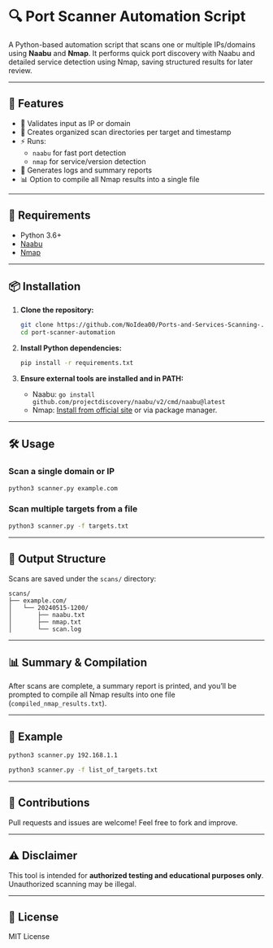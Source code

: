 # 🔍 Port Scanner Automation Script

A Python-based automation script that scans one or multiple IPs/domains using **Naabu** and **Nmap**. It performs quick port discovery with Naabu and detailed service detection using Nmap, saving structured results for later review.

---

## 🚀 Features

- 🔎 Validates input as IP or domain
- 📁 Creates organized scan directories per target and timestamp
- ⚡ Runs:
  - `naabu` for fast port detection
  - `nmap` for service/version detection
- 📝 Generates logs and summary reports
- 📊 Option to compile all Nmap results into a single file

---

## 🧰 Requirements

- Python 3.6+
- [Naabu](https://github.com/projectdiscovery/naabu)
- [Nmap](https://nmap.org)

---

## 📦 Installation

1. **Clone the repository:**

   ```bash
   git clone https://github.com/NoIdea00/Ports-and-Services-Scanning-.git
   cd port-scanner-automation
   ```

2. **Install Python dependencies:**

   ```bash
   pip install -r requirements.txt
   ```

3. **Ensure external tools are installed and in PATH:**

   - Naabu: `go install github.com/projectdiscovery/naabu/v2/cmd/naabu@latest`
   - Nmap: [Install from official site](https://nmap.org/download.html) or via package manager.

---

## 🛠 Usage

### Scan a single domain or IP

```bash
python3 scanner.py example.com
```

### Scan multiple targets from a file

```bash
python3 scanner.py -f targets.txt
```

---

## 📂 Output Structure

Scans are saved under the `scans/` directory:

```
scans/
├── example.com/
│   └── 20240515-1200/
│       ├── naabu.txt
│       ├── nmap.txt
│       └── scan.log
```

---

## 📊 Summary & Compilation

After scans are complete, a summary report is printed, and you’ll be prompted to compile all Nmap results into one file (`compiled_nmap_results.txt`).

---

## 🧪 Example

```bash
python3 scanner.py 192.168.1.1
```

```bash
python3 scanner.py -f list_of_targets.txt
```

---

## 🤝 Contributions

Pull requests and issues are welcome! Feel free to fork and improve.

---

## ⚠️ Disclaimer

This tool is intended for **authorized testing and educational purposes only**. Unauthorized scanning may be illegal.

---

## 📄 License

MIT License
